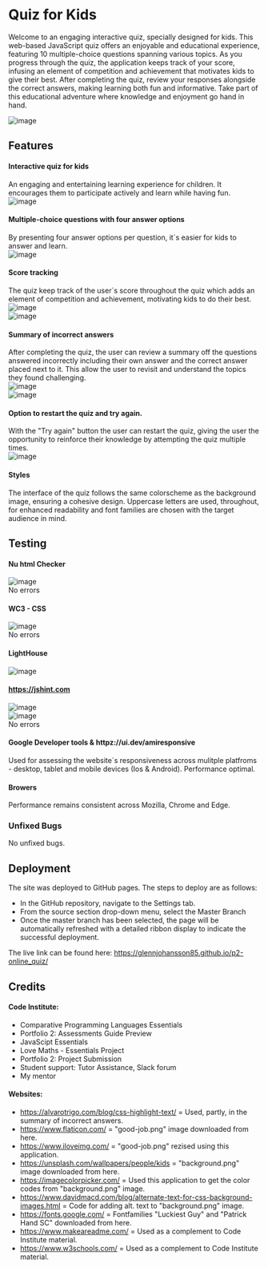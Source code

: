 
# Quiz for Kids
Welcome to an engaging interactive quiz, specially designed for kids. This web-based JavaScript quiz offers an enjoyable and educational experience, featuring 10 multiple-choice questions spanning various topics. As you progress through the quiz, the application keeps track of your score, infusing an element of competition and achievement that motivates kids to give their best. After completing the quiz, review your responses alongside the correct answers, making learning both fun and informative. Take part of this educational adventure where knowledge and enjoyment go hand in hand.

![image](https://github.com/GlennJohansson85/p2-online_quiz/assets/139962883/9bec7087-eb1f-4c43-8089-08faf4822831)

## Features

#### Interactive quiz for kids
An engaging and entertaining learning experience for children. It encourages them to participate actively and learn while having fun.<br>
![image](https://github.com/GlennJohansson85/p2-quiz_for_kids/assets/139962883/85eb8548-a343-4662-a1b7-c8554f6272ae)

#### Multiple-choice questions with four answer options
By presenting four answer options per question, it´s easier for kids to answer and learn.<br>
![image](https://github.com/GlennJohansson85/p2-quiz_for_kids/assets/139962883/2ae06b93-6eb4-4e4f-9a7f-291982d2224f)

#### Score tracking
The quiz keep track of the user´s score throughout the quiz which adds an element of competition and achievement, motivating kids to do their best. <br>
![image](https://github.com/GlennJohansson85/p2-quiz_for_kids/assets/139962883/e309be62-5ca0-4b58-8b39-998c947e8f08)<br>
![image](https://github.com/GlennJohansson85/p2-quiz_for_kids/assets/139962883/f021afad-d22d-472f-b6f4-df42c9a6300e)


#### Summary of incorrect answers
After completing the quiz, the user can review a summary off the questions answered incorrectly including their own answer and the correct answer placed next to it. This allow the user to revisit and understand the topics they found challenging.<br>
![image](https://github.com/GlennJohansson85/p2-quiz_for_kids/assets/139962883/10b3767c-379f-4e24-b991-41c9819991c2)<br>
![image](https://github.com/GlennJohansson85/p2-quiz_for_kids/assets/139962883/35dd61fa-d006-48b9-b389-1898cc832d06)<br>

#### Option to restart the quiz and try again.
With the "Try again" button the user can restart the quiz, giving the user the opportunity to reinforce their knowledge by attempting the quiz multiple times.<br>
![image](https://github.com/GlennJohansson85/p2-quiz_for_kids/assets/139962883/2c3b18a1-a8e5-4521-a7f4-fbe494ac092e)<br>

#### Styles
The interface of the quiz follows the same colorscheme as the background image, ensuring a cohesive design. Uppercase letters are used, throughout, for enhanced readability and font families are chosen with the target audience in mind. 

## Testing
#### Nu html Checker
![image](https://github.com/GlennJohansson85/p2-quiz_for_kids/assets/139962883/ccece781-0ab2-4157-858a-3172c88d1439)<br>
No errors 

#### WC3 - CSS
![image](https://github.com/GlennJohansson85/p2-online_quiz/assets/139962883/f1a0f9da-fd09-4d76-ab4d-a26942d855fc)<br>
No errors

#### LightHouse
![image](https://github.com/GlennJohansson85/p2-online_quiz/assets/139962883/a83894c1-8581-4c80-8241-509dbb01969b)<br>

#### https://jshint.com
![image](https://github.com/GlennJohansson85/p2-quiz_for_kids/assets/139962883/4e2eb333-8f30-4a8d-84cf-30346ebc1133)<br>
![image](https://github.com/GlennJohansson85/p2-quiz_for_kids/assets/139962883/061ef4c9-adf8-42dc-886b-2fb70fefc668)<br>
No errors

#### Google Developer tools & httpz://ui.dev/amiresponsive
Used for assessing the website´s responsiveness across mulitple platfroms - desktop, tablet and mobile devices (Ios & Android). Performance optimal.<br>

#### Browers
Performance remains consistent across Mozilla, Chrome and Edge.<br>

### Unfixed Bugs
No unfixed bugs.<br>

## Deployment
The site was deployed to GitHub pages. The steps to deploy are as follows:
- In the GitHub repository, navigate to the Settings tab.
- From the source section drop-down menu, select the Master Branch
- Once the master branch has been selected, the page will be automatically refreshed with a detailed ribbon display to indicate the successful deployment.

The live link can be found here: https://glennjohansson85.github.io/p2-online_quiz/
## Credits
#### Code Institute:
 - Comparative Programming Languages Essentials
 - Portfolio 2: Assessments Guide Preview
 - JavaScipt Essentials
 - Love Maths - Essentials Project
 - Portfolio 2: Project Submission
 - Student support: Tutor Assistance, Slack forum
 - My mentor
#### Websites:
- https://alvarotrigo.com/blog/css-highlight-text/ = Used, partly, in the summary of incorrect answers.
- https://www.flaticon.com/ = "good-job.png" image downloaded from here.
- https://www.iloveimg.com/ = "good-job.png" rezised using this application.
- https://unsplash.com/wallpapers/people/kids = "background.png" image downloaded from here.
- https://imagecolorpicker.com/ = Used this application to get the color codes from "background.png" image.
- https://www.davidmacd.com/blog/alternate-text-for-css-background-images.html = Code for adding alt. text to "background.png" image.
- https://fonts.google.com/ = Fontfamilies "Luckiest Guy" and "Patrick Hand SC" downloaded from here.
- https://www.makeareadme.com/ = Used as a complement to Code Institute material.
- https://www.w3schools.com/ = Used as a complement to Code Institute material.







